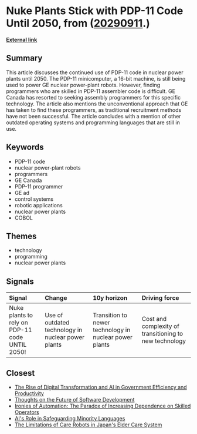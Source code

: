 # __Nuke Plants Stick with PDP-11 Code Until 2050__, from ([20290911](https://kghosh.substack.com/p/20290911).)

__[External link](https://www.theregister.com/2013/06/19/nuke_plants_to_keep_pdp11_until_2050/)__



## Summary

This article discusses the continued use of PDP-11 code in nuclear power plants until 2050. The PDP-11 minicomputer, a 16-bit machine, is still being used to power GE nuclear power-plant robots. However, finding programmers who are skilled in PDP-11 assembler code is difficult. GE Canada has resorted to seeking assembly programmers for this specific technology. The article also mentions the unconventional approach that GE has taken to find these programmers, as traditional recruitment methods have not been successful. The article concludes with a mention of other outdated operating systems and programming languages that are still in use.

## Keywords

* PDP-11 code
* nuclear power-plant robots
* programmers
* GE Canada
* PDP-11 programmer
* GE ad
* control systems
* robotic applications
* nuclear power plants
* COBOL

## Themes

* technology
* programming
* nuclear power plants

## Signals

| Signal                                         | Change                                             | 10y horizon                                            | Driving force                                          |
|:-----------------------------------------------|:---------------------------------------------------|:-------------------------------------------------------|:-------------------------------------------------------|
| Nuke plants to rely on PDP-11 code UNTIL 2050! | Use of outdated technology in nuclear power plants | Transition to newer technology in nuclear power plants | Cost and complexity of transitioning to new technology |

## Closest

* [The Rise of Digital Transformation and AI in Government Efficiency and Productivity](3f295c6c0c9af1ecd24bfa22b6ef6b47)
* [Thoughts on the Future of Software Development](3699c5351d26e57924945e715d2345c5)
* [Ironies of Automation: The Paradox of Increasing Dependence on Skilled Operators](6a67048dd9edce24a136022c6ce0c2eb)
* [AI's Role in Safeguarding Minority Languages](5855d1890365d87af3f5ed4289e6a69e)
* [The Limitations of Care Robots in Japan's Elder Care System](ac120c377b70b80fe25a6cce1d0b7fe6)